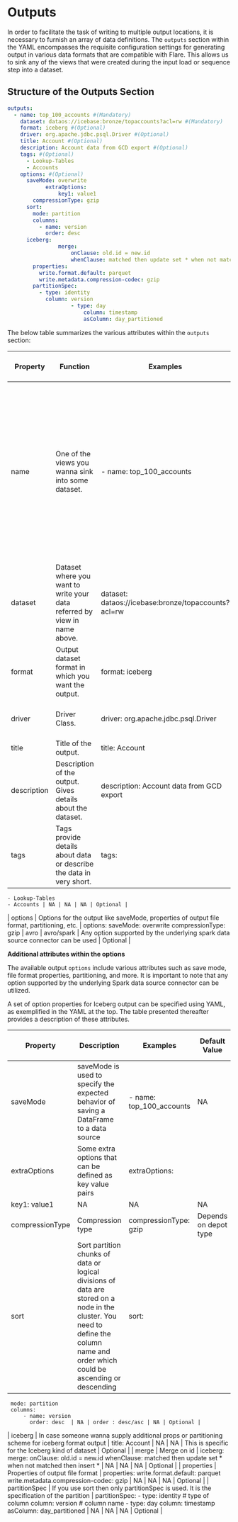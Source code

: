 # Outputs


In order to facilitate the task of writing to multiple output locations, it is necessary to furnish an array of data definitions. The `outputs` section within the YAML encompasses the requisite configuration settings for generating output in various data formats that are compatible with Flare. This allows us to sink any of the views that were created during the input load or sequence step into a dataset.

## **********Structure of the Outputs Section**********

```yaml
outputs:
  - name: top_100_accounts #(Mandatory)
    dataset: dataos://icebase:bronze/topaccounts?acl=rw #(Mandatory)
    format: iceberg #(Optional)
    driver: org.apache.jdbc.psql.Driver #(Optional)
    title: Account #(Optional)
    description: Account data from GCD export #(Optional)
    tags: #(Optional)
      - Lookup-Tables
      - Accounts
    options: #(Optional)
      saveMode: overwrite
			extraOptions:
				key1: value1
	    compressionType: gzip
      sort:
        mode: partition
        columns:
          - name: version 
            order: desc 
      iceberg:
				merge:
					onClause: old.id = new.id
					whenClause: matched then update set * when not matched then insert *
        properties:
          write.format.default: parquet
          write.metadata.compression-codec: gzip
        partitionSpec:
          - type: identity 
            column: version
					- type: day
						column: timestamp
						asColumn: day_partitioned
```

The below table summarizes the various attributes within the `outputs` section:

| Property | Function | Examples | Default Value | Possible Values | Note/Rule | Field (Mandatory / Optional) |
| --- | --- | --- | --- | --- | --- | --- |
| name | One of the views you wanna sink into some dataset. | - name: top_100_accounts | NA | NA | Rules for name: 37 alphanumeric characters and a special character '-' allowed. [a-z0-9]([-a-z0-9]*[a-z0-9]. The maximum permissible length for the name is 47 (Note: It is advised to keep the name length less than 30 characters because the orchestration engine behind the scenes adds a Unique ID which is usually 17 characters. Hence reduce the name length to 30.  | Mandatory |
| dataset | Dataset where you want to write your data referred by view in name above.   | dataset: dataos://icebase:bronze/topaccounts?acl=rw | NA | NA | Must be a valid UDL and conform to the form dataos://[depot]:[collection]/[dataset]. | Mandatory |
| format | Output dataset format in which you want the output. | format: iceberg | Depends on the depot type | iceberg/parquet/json/kafkaavro/kafkjson/pulsar/bigquery  | Must be a supported format. | Optional |
| driver | Driver Class. | driver: org.apache.jdbc.psql.Driver | NA | NA | In the case of JDBC depot types, one can override the default driver class.  | Optional |
| title | Title of the output. | title: Account | NA | NA | NA | Optional |
| description | Description of the output. Gives details about the dataset. | description: Account data from GCD export | NA | NA | NA | Optional |
| tags | Tags provide details about data or describe the data in very short.  | tags:
    - Lookup-Tables
    - Accounts | NA | NA | NA | Optional |
| options | Options for the output like saveMode, properties of output file format, partitioning, etc. | options:
      saveMode: overwrite
      compressionType: gzip | avro | avro/spark | Any option supported by the underlying spark data source connector can be used | Optional |

**Additional attributes within the options**

The available output `options` include various attributes such as save mode, file format properties, partitioning, and more. It is important to note that any option supported by the underlying Spark data source connector can be utilized.

A set of option properties for Iceberg output can be specified using YAML, as exemplified in the YAML at the top. The table presented thereafter provides a description of these attributes.

| Property | Description | Examples | Default Value | Possible Values | Note/Rule | Field (Mandatory / Optional) |
| --- | --- | --- | --- | --- | --- | --- |
| saveMode | saveMode is used to specify the expected behavior of saving a DataFrame to a data source  | - name: top_100_accounts | NA | overwrite/append | NA | Optional |
| extraOptions | Some extra options that can be defined as key value pairs | extraOptions:
    key1: value1 | NA | NA | NA | Optional |
| compressionType | Compression type  | compressionType: gzip | Depends on depot type | gzip/snappy | NA | Optional |
| sort | Sort partition chunks of data or logical divisions of data are stored on a node in the cluster. You need to define the column name and order which could be ascending or descending | sort:
     mode: partition
     columns:
         - name: version 
           order: desc  | NA | order : desc/asc | NA | Optional |
| iceberg | In case someone wanna supply additional props or partitioning scheme for iceberg format output | title: Account | NA | NA | This is specific for the Iceberg kind of dataset | Optional |
| merge | Merge on id | iceberg:
    merge:
      onClause: old.id = new.id
      whenClause: matched then update set * when not matched then insert * | NA | NA | NA | Optional |
| properties | Properties of output file format | properties:
    write.format.default: parquet
    write.metadata.compression-codec: gzip | NA | NA | NA | Optional |
| partitionSpec | If you use sort then only partitionSpec is used. It is the specification of the partition  | partitionSpec:
     - type: identity # type of column
       column: version # column name
     - type: day
       column: timestamp
       asColumn: day_partitioned | NA | NA | NA | Optional |